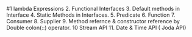 #1  lambda Expressions
2. Functional Interfaces
3. Default methods in Interface
4. Static Methods in Interfaces.
5. Predicate
6. Function
7. Consumer
8. Supplier
9. Method refernce & constructor reference by Double colon(::) operator.
10 Stream API
11. Date & Time API ( Joda API)
